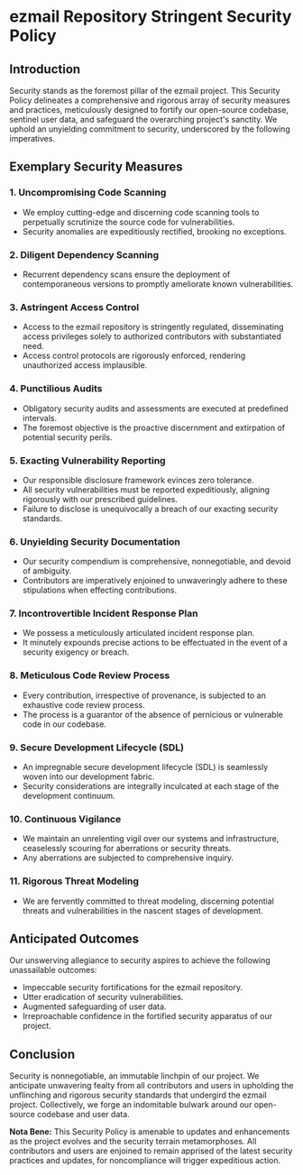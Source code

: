 # ezmail Repository Stringent Security Policy

## Introduction

Security stands as the foremost pillar of the ezmail project. This Security Policy delineates a comprehensive and rigorous array of security measures and practices, meticulously designed to fortify our open-source codebase, sentinel user data, and safeguard the overarching project's sanctity. We uphold an unyielding commitment to security, underscored by the following imperatives.

## Exemplary Security Measures

### 1. Uncompromising Code Scanning

- We employ cutting-edge and discerning code scanning tools to perpetually scrutinize the source code for vulnerabilities.
- Security anomalies are expeditiously rectified, brooking no exceptions.

### 2. Diligent Dependency Scanning

- Recurrent dependency scans ensure the deployment of contemporaneous versions to promptly ameliorate known vulnerabilities.

### 3. Astringent Access Control

- Access to the ezmail repository is stringently regulated, disseminating access privileges solely to authorized contributors with substantiated need.
- Access control protocols are rigorously enforced, rendering unauthorized access implausible.

### 4. Punctilious Audits

- Obligatory security audits and assessments are executed at predefined intervals.
- The foremost objective is the proactive discernment and extirpation of potential security perils.

### 5. Exacting Vulnerability Reporting

- Our responsible disclosure framework evinces zero tolerance.
- All security vulnerabilities must be reported expeditiously, aligning rigorously with our prescribed guidelines.
- Failure to disclose is unequivocally a breach of our exacting security standards.

### 6. Unyielding Security Documentation

- Our security compendium is comprehensive, nonnegotiable, and devoid of ambiguity.
- Contributors are imperatively enjoined to unwaveringly adhere to these stipulations when effecting contributions.

### 7. Incontrovertible Incident Response Plan

- We possess a meticulously articulated incident response plan.
- It minutely expounds precise actions to be effectuated in the event of a security exigency or breach.

### 8. Meticulous Code Review Process

- Every contribution, irrespective of provenance, is subjected to an exhaustive code review process.
- The process is a guarantor of the absence of pernicious or vulnerable code in our codebase.

### 9. Secure Development Lifecycle (SDL)

- An impregnable secure development lifecycle (SDL) is seamlessly woven into our development fabric.
- Security considerations are integrally inculcated at each stage of the development continuum.

### 10. Continuous Vigilance

- We maintain an unrelenting vigil over our systems and infrastructure, ceaselessly scouring for aberrations or security threats.
- Any aberrations are subjected to comprehensive inquiry.

### 11. Rigorous Threat Modeling

- We are fervently committed to threat modeling, discerning potential threats and vulnerabilities in the nascent stages of development.

## Anticipated Outcomes

Our unswerving allegiance to security aspires to achieve the following unassailable outcomes:

- Impeccable security fortifications for the ezmail repository.
- Utter eradication of security vulnerabilities.
- Augmented safeguarding of user data.
- Irreproachable confidence in the fortified security apparatus of our project.

## Conclusion

Security is nonnegotiable, an immutable linchpin of our project. We anticipate unwavering fealty from all contributors and users in upholding the unflinching and rigorous security standards that undergird the ezmail project. Collectively, we forge an indomitable bulwark around our open-source codebase and user data.

**Nota Bene:** This Security Policy is amenable to updates and enhancements as the project evolves and the security terrain metamorphoses. All contributors and users are enjoined to remain apprised of the latest security practices and updates, for noncompliance will trigger expeditious action.
